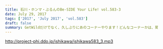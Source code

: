 ```yaml
---
title: 石川・ホンマ・ぶるんのBe-SIDE Your Life! vol.583-3
date: July 29, 2017
tags: ['2017', 'July 2017', 'vol.583']
draft: false
summary: GetWildだけでなく、久しぶりにあのコーナーやります！どんなコーナーかは、聞いてみて下さい。MIURA
---
```


http://project-phi.ddo.jp/ishikawa/ishikawa583_3.mp3